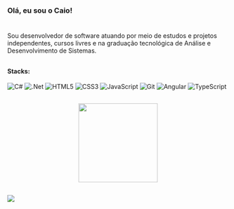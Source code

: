 ### Olá, eu sou o Caio!
#
Sou desenvolvedor de software atuando por meio de estudos e projetos independentes, cursos livres e na graduação tecnológica de Análise e Desenvolvimento de Sistemas.
##
#### Stacks:
![C#](https://img.shields.io/badge/c%23-%23239120.svg?style=for-the-badge&logo=csharp&logoColor=white)
![.Net](https://img.shields.io/badge/.NET-5C2D91?style=for-the-badge&logo=.net&logoColor=white)
![HTML5](https://img.shields.io/badge/HTML5-E34F26?style=for-the-badge&logo=html5&logoColor=white)
![CSS3](https://img.shields.io/badge/CSS3-1572B6?style=for-the-badge&logo=css3&logoColor=white)
![JavaScript](https://img.shields.io/badge/JavaScript-F7DF1E?style=for-the-badge&logo=javascript&logoColor=black)
![Git](https://img.shields.io/badge/GIT-E44C30?style=for-the-badge&logo=git&logoColor=white)
![Angular](https://img.shields.io/badge/Angular-DD0031?style=for-the-badge&logo=angular&logoColor=white)
![TypeScript](https://img.shields.io/badge/typescript-%23007ACC.svg?style=for-the-badge&logo=typescript&logoColor=white)

<!--
#### Aprendendo:
- Ecossistema .NET;

- Linguagens C#, C, Python;

- Programação orientada a objetos;

- Banco de Dados Relacionais com SQL;

- Entity Framework;

- ASP.NET MVC;

- Desenvolvimento rápido de aplicações;

- Versionamento com Git;

- Azure DevOps;

- Desenvolvimento web com HTML, CSS e Javascript;
-->
##

<div align="center">
  <a href="https://github.com/caiopgaspar">  
  <img height="180em" src="https://github-readme-stats.vercel.app/api/top-langs/?username=caiopgaspar&layout=compact&langs_count=7&theme=dark"/>
</div>

  ##

<div>
  <a href="https://www.linkedin.com/in/caiopgaspar/" target="_blank"><img src="https://img.shields.io/badge/-LinkedIn-%230077B5?style=for-the-badge&logo=linkedin&logoColor=white" target="_blank"></a>
</div>




<!--
**caiopgaspar/caiopgaspar** is a ✨ _special_ ✨ repository because its `README.md` (this file) appears on your GitHub profile.

Here are some ideas to get you started:

- 🔭 I’m currently working on ...
- 🌱 I’m currently learning ...
- 👯 I’m looking to collaborate on ...
- 🤔 I’m looking for help with ...
- 💬 Ask me about ...
- 📫 How to reach me: ...
- 😄 Pronouns: ...
- ⚡ Fun fact: ...
